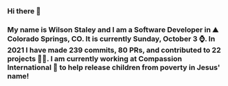 ### Hi there 👋

### My name is Wilson Staley and I am a Software Developer in ⛰ Colorado Springs, CO.  It is currently Sunday, October 3 ⌚. In 2021 I have made 239 commits, 80 PRs, and contributed to 22 projects 👨‍💻. I am currently working at Compassion International 🏢 to help release children from poverty in Jesus' name!